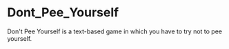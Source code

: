 # Dont_Pee_Yourself
Don't Pee Yourself is a text-based game in which you have to try not to pee yourself.
